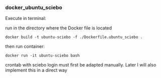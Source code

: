 ### docker_ubuntu_sciebo

Execute in terminal:
 
run in the directory where the Docker file is located
```
docker build -t ubuntu-sciebo -f ./Dockerfile.ubuntu_sciebo .
```
then run container:
```
docker run -it ubuntu-sciebo bash  
```
crontab with sciebo login must first be adapted manually. Later I will also implement this in a direct way


